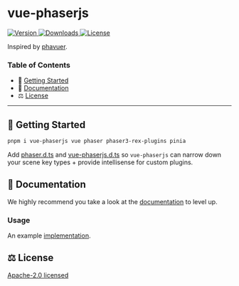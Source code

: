 # vue-phaserjs

<p>
  <a href="https://www.npmjs.com/package/vue-phaserjs">
    <img src="https://img.shields.io/npm/v/vue-phaserjs.svg?style=flat&colorA=18181B&colorB=28CF8D" alt="Version">
  </a>
  <a href="https://www.npmjs.com/package/vue-phaserjs">
    <img src="https://img.shields.io/npm/dm/vue-phaserjs.svg?style=flat&colorA=18181B&colorB=28CF8D" alt="Downloads">
  </a>
  <a href="https://github.com/Esposter/Esposter/blob/main/LICENSE">
    <img src="https://img.shields.io/github/license/Esposter/Esposter.svg?style=flat&colorA=18181B&colorB=28CF8D" alt="License">
  </a>
</p>

Inspired by [phavuer](https://github.com/laineus/phavuer).

### Table of Contents

- 🚀 [Getting Started](#getting-started)
- 📖 [Documentation](#documentation)
- ⚖️ [License](#license)

---

## <a name="getting-started">🚀 Getting Started</a>

```bash
pnpm i vue-phaserjs vue phaser phaser3-rex-plugins pinia
```

Add [phaser.d.ts](https://github.com/Esposter/Esposter/blob/main/packages/app/types/phaser.d.ts) and [vue-phaserjs.d.ts](https://github.com/Esposter/Esposter/blob/main/packages/app/types/vue-phaser.d.ts) so `vue-phaserjs` can narrow down your scene key types + provide intellisense for custom plugins.

## <a name="documentation">📖 Documentation</a>

We highly recommend you take a look at the [documentation](https://esposter.com/docs/modules/vue_phaserjs.html) to level up.

### Usage

An example [implementation](https://github.com/Esposter/Esposter/blob/main/packages/app/pages/dungeons.vue).

## <a name="license">⚖️ License</a>

[Apache-2.0 licensed](https://github.com/Esposter/Esposter/blob/main/LICENSE)
